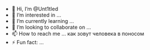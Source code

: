 - 👋 Hi, I’m @Unt1tIed
- 👀 I’m interested in ...
- 🌱 I’m currently learning ...
- 💞️ I’m looking to collaborate on ...
- 📫 How to reach me ... как зовут человека в поносом
- ⚡ Fun fact: ...

<!---
Unt1tIed/Unt1tIed is a ✨ special ✨ repository because its `README.md` (this file) appears on your GitHub profile.
You can click the Preview link to take a look at your changes.
--->
